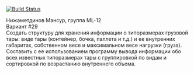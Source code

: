 [![Build Status](https://app.travis-ci.com/mansurik1/TechparkWorks.svg?token=rmTTdwdxyqq7b3GjsUmN&branch=main)](https://app.travis-ci.com/mansurik1/TechparkWorks)

Нижаметдинов Мансур, группа ML-12
<br>Вариант #29<br>
Создать структуру для хранения информации о типоразмерах грузовой тары: виде тары (контейнер, бочка, паллета и т.д.) и ее внутренних габаритах, собственном весе и максимальном весе нагрузки (груза). Составить с ее использованием программу вывода информации обо всех известных типоразмерах тары с группировкой по видам и сортировкой по возрастанию внутреннего объема.
